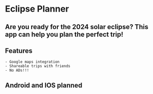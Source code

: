 # Eclipse Planner

## Are you ready for the 2024 solar eclipse? This app can help you plan the perfect trip!

## Features
    - Google maps integration
    - Shareable trips with friends
    - No ADs!!!

## Android and IOS planned
